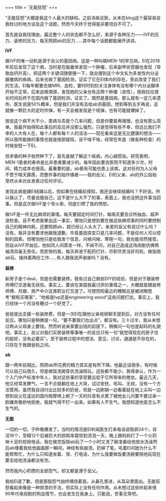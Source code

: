 +++
title = '无能狂怒'
+++

“无能狂怒”大概是我这个人最大的缺陷。之前讳疾忌医，从未在blog这个最容易自我检讨的地方谈及这个话题，然而今天终于觉得是非要坦白不可了。

首先是自我找理由，最近整个人的状态都不怎么好，来源于各种压力——IVF的压力、装修的压力、每天照顾ab的压力……其中每个话题都能展开讲讲。

**IVF**

做IVF的唯一动机是源于岳父的基因病。这是一种叫做MEN-1的罕见病。El在2018年前后发现了这个病，当时是在脑垂体发现一个肿瘤，后来副甲状旁腺也发现（导致血钙升高），把这两个关键词随便搜一下，就会搜到这个中文名为多发性内分泌腺瘤病的疾病。后来也做了基因检测，证实了它在El体内的存在，至此改变了我们的生活。El每年都要去做MRI、血检，要时时刻刻关注身体有没有哪个内分泌腺体开始不正常。后来追根溯源，发现她的父亲也有这两个肿瘤（良性），拖拖拉拉很长时间后终于在国内做了基因检测，证实了。既然是基因病，那么就有一定几率遗传。医生说是50%概率，但是我们并没有去给ab测基因，想到等到五岁再说，这就像一颗巨大的定时炸弹，有一天会被发现是个哑弹，也有可能就爆掉了。

按说这个病不大不小，患病与否是个几率问题，但是你要是再搜搜，也没有那么简单。我最开始得知此事后的反应并没那么强烈，只是觉得有些不幸，但远比我们不幸的人大有人在，每个人都有每个人的活法——现在看来这是无比健康的想法——所以我所能做的事情也就是按部就班，该干啥干啥，经常在年底（做各种检查）的时候安慰一下El。

但矛盾的种子依然种下了。首先是越了解这个疾病，内心越慌张。研究表明，MEN-1患者的寿命是比非患者要减少的。每年因此要去医院不知道多少次，时间、精力成本也很高。最重要的是，ab极有可能也患上该病，这对任何为人父母不啻于晴天霹雳。而整件事的始作俑者——我的岳父、El的父亲、ab的外公自始至终从未对此发表过任何评论。

发现此病是跟El结婚以后，但如果在结婚前得知，我还会继续结婚吗？不好说。所以我认了，尽量说服自己，这不是什么大不了的事，表面上，我也没把这件事当回事。但是这次做IVF是个导火索，彻底引燃了我的愤怒。

做IVF是一件无比麻烦的事情。每天要固定时间打针，每隔天要去诊所抽血、超声波检查。且不考虑我晕血这一事实，哪怕只是想到要在做这些麻烦事的同时要控制自己的精神内耗，还要照顾ab，就已经让人头大了。亲爱的岳父有说过什么吗？没有。我并没有要求他跟我道歉，毕竟基因突变只是几率问题，不是任何人可以控制的因素。但哪怕他只是给我发个信息，问候问候、寒暄一句，我也能坦然接受。但自从IVF开始后，他如同人间蒸发一样，不闻不问，对自己造成这场闹剧仿佛两袖清风毫无责任。而悲惨的我，每天奔波于配药打针、尽职尽责当好司机、做饭陪ab玩、操持着两份工作……有人跟我说声谢谢吗？没有。

**装修**

新房子是个deal，但是也需要装修。我有过自己做些DIY的经验，但是对于跟装修师傅打交道毫无经验。事实上，要说在美国我最讨厌的事情之一，大概就是跟装修师傅、月嫂、房产中介这类职业打交道了。可想而知最近的睡眠总是被闭眼思考“橱柜买哪家”，“地板是lvp还是engineering wood”这些问题打扰。事实上，我已经快一个月没有睡过一个好觉了。

爸爸提出支援一些装修费，但是一次El在跟他父亲视频聊天提到后，对方没有任何反应。哪怕只是稍微提一句，“要不要我们也出点”，都没有。三十过半，我从未想过再从父母身上要钱。然而听说亲家要出钱的前提下，稍微问一句也是起码的礼貌吧。事实上，岳父对我们买房装修等事唯一的反应只有一句“我觉得现在的房子住的挺好，没有必要买”。至于装修过程中的想法、意见、讨论，通通是不存在的，只存在于我跟爸妈之间。

**ab**

跟一两年前相比，照顾ab所花费的精力其实是有所下降。他最近话很多，有时候可以自己玩很久，但是做饭洗碗穿衣洗澡陪玩，这些都不能少。我得承认，作为一个入门中产标准中年人，我对这些事的享受要远低于它所带来的倦怠。最近几天，他又经常发脾气，一言不合就躺在地上大哭，试过安抚、吼叫、无视，没有一个方法管用。虽然我自诩付出比较多的奶爸，但是一边刷锅一边看着娃在地上尖叫一边想到岳父在遥远的国内按摩椅上刷了一天的抖音有点累了被他女儿问要不要过来一脸嫌弃傲娇地拒绝，我就气得不打一出来。如果有人不生气，我想知道他是怎么不生气的。

**无能**

一切的一切，于昨晚爆发了。当时的情况是El听闻医生打来电话说取卵24个，存活16个，受精12个后被巨大的损耗率震惊到流泪一天，晚上跟妈妈打了一个火药味十足的视频电话，我在做完饭陪ab玩了一个小时又洗了碗准备给他放水洗澡然后ab缠着我给他画画那一瞬间，神经有些崩溃。扔掉了笔，吼着El问她为什么不能帮帮忙，为什么只知道坐着、哭、打电话，为什么我要做饭要洗碗要陪他玩现在要去给他洗澡都没有空。

然而我内心积攒的全部怨气，却又都是源于岳父。

我给El道了歉，但是那股怨气始终缠绕着我，从鼻孔里进，从耳朵里面出。无能狂怒看起来像是一种排泄的手法，但实际上没有任何作用。从未想过这些听起来很90年代电视剧的狗血情节，也会发生在我身上。只能说，世事无常吧。
